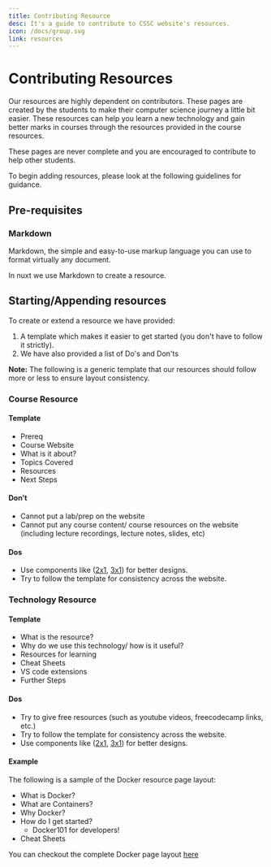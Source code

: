 ```yaml
---
title: Contributing Resource
desc: It's a guide to contribute to CSSC website's resources.
icon: /docs/group.svg
link: resources
---
```


# Contributing Resources

Our resources are highly dependent on contributors. These pages are created by
the students to make their computer science journey a little bit easier. These
resources can help you learn a new technology and gain better marks in courses
through the resources provided in the course resources.

These pages are never complete and you are encouraged to contribute to help
other students.

To begin adding resources, please look at the following guidelines for guidance.

## Pre-requisites

### Markdown

Markdown, the simple and easy-to-use markup language you can use to format
virtually any document.

In nuxt we use Markdown to create a resource.

<grid-1-x-2
img-Src="/contribution-guide/md.svg"
desc="You can check out this markdown tutorial to get started."
button="Start Learning!"
link="https://www.markdowntutorial.com/"></grid-1-x-2>

## Starting/Appending resources

To create or extend a resource we have provided:

1. A template which makes it easier to get started (you don't have to follow it
   strictly).
2. We have also provided a list of Do's and Don'ts

**Note:** The following is a generic template that our resources should follow
more or less to ensure layout consistency.

### Course Resource

#### Template

- Prereq
- Course Website
- What is it about?
- Topics Covered
- Resources
- Next Steps

#### Don’t

- Cannot put a lab/prep on the website
- Cannot put any course content/ course resources on the website (including
  lecture recordings, lecture notes, slides, etc)

#### Dos

- Use components like
  ([2x1](https://github.com/utm-cssc/website/blob/master/components/global/Grid1x2.vue),
  [3x1](https://github.com/utm-cssc/website/blob/master/components/global/Grid1x3.vue))
  for better designs.
- Try to follow the template for consistency across the website.

### Technology Resource

#### Template

- What is the resource?
- Why do we use this technology/ how is it useful?
- Resources for learning
- Cheat Sheets
- VS code extensions
- Further Steps

#### Dos

- Try to give free resources (such as youtube videos, freecodecamp links, etc.)
- Try to follow the template for consistency across the website.
- Use components like
  ([2x1](https://github.com/utm-cssc/website/blob/master/components/global/Grid1x2.vue),
  [3x1](https://github.com/utm-cssc/website/blob/master/components/global/Grid1x3.vue))
  for better designs.

#### Example

The following is a sample of the Docker resource page layout:

- What is Docker?
- What are Containers?
- Why Docker?
- How do I get started?
  - Docker101 for developers!
- Cheat Sheets

You can checkout the complete Docker page layout
[here](https://cssc.utm.utoronto.ca/resources/docker)
